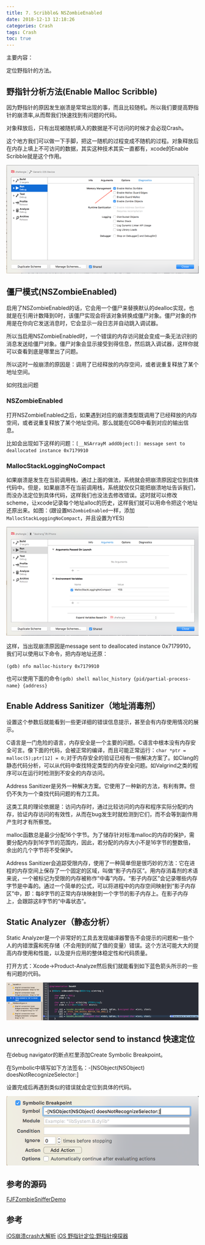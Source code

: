 ```yaml
---
title: 7. Scribble& NSZombieEnabled
date: 2018-12-13 12:18:26
categories: Crash
tags: Crash 
toc: true
---
```


主要内容：

定位野指针的方法。

<!--more-->

## 野指针分析方法(Enable Malloc Scribble)

因为野指针的原因发生崩溃是常常出现的事，而且比较随机。所以我们要提高野指针的崩溃率,从而帮我们快速找到有问题的代码。

对象释放后，只有出现被随机填入的数据是不可访问的时候才会必现Crash。

这个地方我们可以做一下手脚，把这一随机的过程变成不随机的过程。对象释放后在内存上填上不可访问的数据，其实这种技术其实一直都有，xcode的Enable Scribble就是这个作用。

![Enable Scribble](7_increase_Wild_Pointer/10.png)

## 僵尸模式(NSZombieEnabled)

启用了NSZombieEnabled的话，它会用一个僵尸来替换默认的dealloc实现，也就是在引用计数降到0时，该僵尸实现会将该对象转换成僵尸对象。僵尸对象的作用是在你向它发送消息时，它会显示一段日志并自动跳入调试器。

所以当启用NSZombieEnabled时，一个错误的内存访问就会变成一条无法识别的消息发送给僵尸对象。僵尸对象会显示接受到得信息，然后跳入调试器，这样你就可以查看到底是哪里出了问题。

所以这时一般崩溃的原因是：调用了已经释放的内存空间，或者说重复释放了某个地址空间。

如何找出问题

### NSZombieEnabled

打开NSZombieEnabled之后，如果遇到对应的崩溃类型既调用了已经释放的内存空间，或者说重复释放了某个地址空间。那么就能在GDB中看到对应的输出信息。

比如会出现如下这样的问题：`[__NSArrayM addObject:]: message sent to deallocated instance 0x7179910`

### MallocStackLoggingNoCompact

如果崩溃是发生在当前调用栈，通过上面的做法，系统就会把崩溃原因定位到具体代码中。但是，如果崩溃不在当前调用栈，系统就仅仅只能把崩溃地址告诉我们，而没办法定位到具体代码，这样我们也没法去修改错误。这时就可以修改scheme，让xcode记录每个地址alloc的历史，这样我们就可以用命令把这个地址还原出来。如图：(跟设置`NSZombieEnabled`一样，添加`MallocStackLoggingNoCompact`，并且设置为YES)

![Enable Scribble](7_increase_Wild_Pointer/11.png)

这样，当出现崩溃原因是message sent to deallocated instance 0x7179910，我们可以使用以下命令，把内存地址还原：

`(gdb) nfo malloc-history 0x7179910`

也可以使用下面的命令`(gdb) shell malloc_history {pid/partial-process-name} {address}`

## Enable Address Sanitizer（地址消毒剂）

设置这个参数后就能看到一些更详细的错误信息提示，甚至会有内存使用情况的展示。

C语言是一门危险的语言，内存安全是一个主要的问题。C语言中根本没有内存安全可言。像下面的代码，会被正常的编译，而且可能正常运行：`char *ptr = malloc(5);ptr[12] = 0;`对于内存安全的验证已经有一些解决方案了。如Clang的静态代码分析，可以从代码中查找特定类型的内存安全问题。如Valgrind之类的程序可以在运行时检测到不安全的内存访问。

Address Sanitizer是另外一种解决方案。它使用了一种新的方法，有利有弊。但仍不失为一个查找代码问题的有力工具。

这类工具的理论依据是：访问内存时，通过比较访问的内存和程序实际分配的内存，验证内存访问的有效性，从而在bug发生时就检测到它们，而不会等到副作用产生时才有所察觉。

malloc函数总是最少分配16个字节。为了储存针对标准malloc的内存的保护，需要分配内存到16字节的范围内，因此，若分配的内存大小不是16字节的整数倍，余出的几个字节将不受保护。

Address Sanitizer会追踪受限内存，使用了一种简单但是很巧妙的方法：它在进程的内存空间上保存了一个固定的区域，叫做“影子内存区”。用内存消毒剂的术语来说，一个被标记为受限的内存被称作“中毒”内存。“影子内存区”会记录哪些内存字节是中毒的。通过一个简单的公式，可以将进程中的内存空间映射到“影子内存区”中，即：每8字节的正常内存块映射到一个字节的影子内存上。在影子内存上，会跟踪这8字节的“中毒状态”。


## Static Analyzer（静态分析）

Static Analyzer是一个非常好的工具去发现编译器警告不会提示的问题和一些个人的内错泄露和死存储（不会用到的赋了值的变量）错误。这个方法可能大大的提高内存使用和性能，以及提升应用的整体稳定性和代码质量。

打开方式：Xcode->Product-Analyze然后我们就能看到如下蓝色箭头所示的一些有问题的代码。

![静态分析的问题](7_increase_Wild_Pointer/14.png)

## unrecognized selector send to instancd 快速定位

在debug navigator的断点栏里添加Create Symbolic Breakpoint。

在Symbolic中填写如下方法签名：-[NSObject(NSObject) doesNotRecognizeSelector:] 

设置完成后再遇到类似的错误就会定位到具体的代码。

![符号断点](7_increase_Wild_Pointer/13.png)


## 参考的源码


[FJFZombieSnifferDemo](https://github.com/fangjinfeng/MySampleCode/tree/master/FJFZombieSnifferDemo)


## 参考

[iOS崩溃crash大解析](https://www.jianshu.com/p/1b804426d212?hmsr=toutiao.io&utm_medium=toutiao.io&utm_source=toutiao.io)
[iOS 野指针定位:野指针嗅探器](https://www.jianshu.com/p/9fd4dc046046?utm_source=oschina-app)

